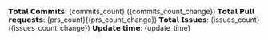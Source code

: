 𝗧𝗼𝘁𝗮𝗹 𝗖𝗼𝗺𝗺𝗶𝘁𝘀: {commits_count} ({commits_count_change})
𝗧𝗼𝘁𝗮𝗹 𝗣𝘂𝗹𝗹 𝗿𝗲𝗾𝘂𝗲𝘀𝘁𝘀: {prs_count}({prs_count_change})
𝗧𝗼𝘁𝗮𝗹 𝗜𝘀𝘀𝘂𝗲𝘀: {issues_count}({issues_count_change})
𝗨𝗽𝗱𝗮𝘁𝗲 𝘁𝗶𝗺𝗲: {update_time}
